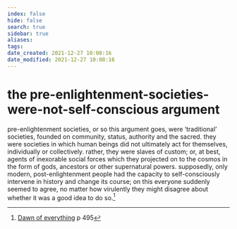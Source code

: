 ```yaml
---
index: false
hide: false
search: true
sidebar: true
aliases:
tags:
date_created: 2021-12-27 10:08:16
date_modified: 2021-12-27 10:08:16
---
```


# the pre-enlightenment-societies-were-not-self-conscious argument

pre-enlightenment societies, or so this argument goes, were ‘traditional’ societies, founded on community, status, authority and the sacred. they were societies in which human beings did not ultimately act for themselves, individually or collectively. rather, they were slaves of custom; or, at best, agents of inexorable social forces which they projected on to the cosmos in the form of gods, ancestors or other supernatural powers. supposedly, only modern, post-enlightenment people had the capacity to self-consciously intervene in history and change its course; on this everyone suddenly seemed to agree, no matter how virulently they might disagree about whether it was a good idea to do so.[^1]

[^1]: [Dawn of everything](dawn_of_everything_graeber_wengrow.md) p 495